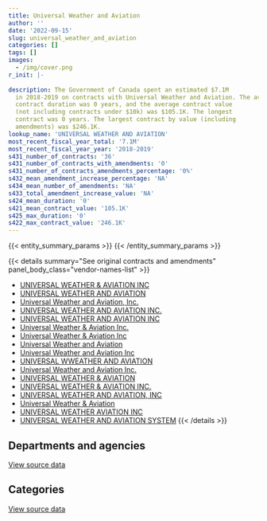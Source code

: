 ```yaml
---
title: Universal Weather and Aviation
author: ''
date: '2022-09-15'
slug: universal_weather_and_aviation
categories: []
tags: []
images:
  - /img/cover.png
r_init: |-
  
description: The Government of Canada spent an estimated $7.1M
  in 2018-2019 on contracts with Universal Weather and Aviation. The average
  contract duration was 0 years, and the average contract value
  (not including contracts under $10k) was $105.1K. The longest
  contract was 0 years. The largest contract by value (including
  amendments) was $246.1K.
lookup_name: 'UNIVERSAL WEATHER AND AVIATION'
most_recent_fiscal_year_total: '7.1M'
most_recent_fiscal_year_year: '2018-2019'
s431_number_of_contracts: '36'
s431_number_of_contracts_with_amendments: '0'
s431_number_of_contracts_amendments_percentage: '0%'
s432_mean_amendment_increase_percentage: 'NA'
s434_mean_number_of_amendments: 'NA'
s433_total_amendment_increase_value: 'NA'
s424_mean_duration: '0'
s421_mean_contract_value: '105.1K'
s425_max_duration: '0'
s422_max_contract_value: '246.1K'
---
```


<script src="/rmarkdown-libs/htmlwidgets/htmlwidgets.js"></script>
<link href="/rmarkdown-libs/datatables-css/datatables-crosstalk.css" rel="stylesheet" />
<script src="/rmarkdown-libs/datatables-binding/datatables.js"></script>
<script src="/rmarkdown-libs/jquery/jquery-3.6.0.min.js"></script>
<link href="/rmarkdown-libs/dt-core-bootstrap/css/dataTables.bootstrap.min.css" rel="stylesheet" />
<link href="/rmarkdown-libs/dt-core-bootstrap/css/dataTables.bootstrap.extra.css" rel="stylesheet" />
<script src="/rmarkdown-libs/dt-core-bootstrap/js/jquery.dataTables.min.js"></script>
<script src="/rmarkdown-libs/dt-core-bootstrap/js/dataTables.bootstrap.min.js"></script>
<link href="/rmarkdown-libs/crosstalk/css/crosstalk.min.css" rel="stylesheet" />
<script src="/rmarkdown-libs/crosstalk/js/crosstalk.min.js"></script>
<script src="/rmarkdown-libs/htmlwidgets/htmlwidgets.js"></script>
<link href="/rmarkdown-libs/datatables-css/datatables-crosstalk.css" rel="stylesheet" />
<script src="/rmarkdown-libs/datatables-binding/datatables.js"></script>
<script src="/rmarkdown-libs/jquery/jquery-3.6.0.min.js"></script>
<link href="/rmarkdown-libs/dt-core-bootstrap/css/dataTables.bootstrap.min.css" rel="stylesheet" />
<link href="/rmarkdown-libs/dt-core-bootstrap/css/dataTables.bootstrap.extra.css" rel="stylesheet" />
<script src="/rmarkdown-libs/dt-core-bootstrap/js/jquery.dataTables.min.js"></script>
<script src="/rmarkdown-libs/dt-core-bootstrap/js/dataTables.bootstrap.min.js"></script>
<link href="/rmarkdown-libs/crosstalk/css/crosstalk.min.css" rel="stylesheet" />
<script src="/rmarkdown-libs/crosstalk/js/crosstalk.min.js"></script>

{{< entity_summary_params >}}
{{< /entity_summary_params >}}

{{< details summary="See original contracts and amendments" panel_body_class="vendor-names-list" >}}
- [UNIVERSAL WEATHER & AVIATION INC](https://search.open.canada.ca/en/ct/?sort=contract_value_f%20desc&page=1&search_text=%22UNIVERSAL%20WEATHER%20%26%20AVIATION%20INC%22)
- [UNIVERSAL WEATHER AND AVIATION](https://search.open.canada.ca/en/ct/?sort=contract_value_f%20desc&page=1&search_text=%22UNIVERSAL%20WEATHER%20AND%20AVIATION%22)
- [Universal Weather and Aviation, Inc.](https://search.open.canada.ca/en/ct/?sort=contract_value_f%20desc&page=1&search_text=%22Universal%20Weather%20and%20Aviation%2c%20Inc.%22)
- [UNIVERSAL WEATHER AND AVIATION INC.](https://search.open.canada.ca/en/ct/?sort=contract_value_f%20desc&page=1&search_text=%22UNIVERSAL%20WEATHER%20AND%20AVIATION%20INC.%22)
- [UNIVERSAL WEATHER AND AVIATION INC](https://search.open.canada.ca/en/ct/?sort=contract_value_f%20desc&page=1&search_text=%22UNIVERSAL%20WEATHER%20AND%20AVIATION%20INC%22)
- [Universal Weather & Aviation Inc.](https://search.open.canada.ca/en/ct/?sort=contract_value_f%20desc&page=1&search_text=%22Universal%20Weather%20%26%20Aviation%20Inc.%22)
- [Universal Weather & Aviation Inc](https://search.open.canada.ca/en/ct/?sort=contract_value_f%20desc&page=1&search_text=%22Universal%20Weather%20%26%20Aviation%20Inc%22)
- [Universal Weather and Aviation](https://search.open.canada.ca/en/ct/?sort=contract_value_f%20desc&page=1&search_text=%22Universal%20Weather%20and%20Aviation%22)
- [Universal Weather and Aviation Inc](https://search.open.canada.ca/en/ct/?sort=contract_value_f%20desc&page=1&search_text=%22Universal%20Weather%20and%20Aviation%20Inc%22)
- [UNIVERSAL WWEATHER AND AVIATION](https://search.open.canada.ca/en/ct/?sort=contract_value_f%20desc&page=1&search_text=%22UNIVERSAL%20WWEATHER%20AND%20AVIATION%22)
- [Universal Weather and Aviation Inc.](https://search.open.canada.ca/en/ct/?sort=contract_value_f%20desc&page=1&search_text=%22Universal%20Weather%20and%20Aviation%20Inc.%22)
- [UNIVERSAL WEATHER & AVIATION](https://search.open.canada.ca/en/ct/?sort=contract_value_f%20desc&page=1&search_text=%22UNIVERSAL%20WEATHER%20%26%20AVIATION%22)
- [UNIVERSAL WEATHER & AVIATION INC.](https://search.open.canada.ca/en/ct/?sort=contract_value_f%20desc&page=1&search_text=%22UNIVERSAL%20WEATHER%20%26%20AVIATION%20INC.%22)
- [UNIVERSAL WEATHER AND AVIATION, INC](https://search.open.canada.ca/en/ct/?sort=contract_value_f%20desc&page=1&search_text=%22UNIVERSAL%20WEATHER%20AND%20AVIATION%2c%20INC%22)
- [Universal Weather & Aviation](https://search.open.canada.ca/en/ct/?sort=contract_value_f%20desc&page=1&search_text=%22Universal%20Weather%20%26%20Aviation%22)
- [UNIVERSAL WEATHER AVIATION INC](https://search.open.canada.ca/en/ct/?sort=contract_value_f%20desc&page=1&search_text=%22UNIVERSAL%20WEATHER%20AVIATION%20INC%22)
- [UNIVERSAL WEATHER AND AVIATION SYSTEM](https://search.open.canada.ca/en/ct/?sort=contract_value_f%20desc&page=1&search_text=%22UNIVERSAL%20WEATHER%20AND%20AVIATION%20SYSTEM%22)
{{< /details >}}

## Departments and agencies

<div id="htmlwidget-1" style="width:100%;height:auto;" class="datatables html-widget"></div>
<script type="application/json" data-for="htmlwidget-1">{"x":{"style":"bootstrap","filter":"none","vertical":false,"data":[["<a href=\"/departments/dnd-mdn/\">National Defence<\/a>"],[513561.7],[7050797.04]],"container":"<table class=\"table table-striped table-hover row-border order-column display\">\n  <thead>\n    <tr>\n      <th>Department<\/th>\n      <th>2017-2018<\/th>\n      <th>2018-2019<\/th>\n    <\/tr>\n  <\/thead>\n<\/table>","options":{"order":[[2,"desc"]],"pageLength":10,"autoWidth":true,"columnDefs":[{"targets":1,"render":"function(data, type, row, meta) {\n    return type !== 'display' ? data : DTWidget.formatCurrency(data, \"$\", 2, 3, \",\", \".\", true, null);\n  }"},{"targets":2,"render":"function(data, type, row, meta) {\n    return type !== 'display' ? data : DTWidget.formatCurrency(data, \"$\", 2, 3, \",\", \".\", true, null);\n  }"},{"width":"16%","targets":[1,2]},{"className":"dt-right","targets":[1,2]}],"orderClasses":false}},"evals":["options.columnDefs.0.render","options.columnDefs.1.render"],"jsHooks":[]}</script>
<p class="text-right">
<a href="https://github.com/GoC-Spending/contracts-data/tree/main/data/out/vendors/universal_weather_and_aviation/summary_by_fiscal_year_by_department.csv" class="source-data-link btn btn-link">View source data</a>
</p>

## Categories

<div id="htmlwidget-2" style="width:100%;height:auto;" class="datatables html-widget"></div>
<script type="application/json" data-for="htmlwidget-2">{"x":{"style":"bootstrap","filter":"none","vertical":false,"data":[["<a href=\"/categories/defence/\">Defence<\/a>"],[513561.7],[7050797.04]],"container":"<table class=\"table table-striped table-hover row-border order-column display\">\n  <thead>\n    <tr>\n      <th>Category<\/th>\n      <th>2017-2018<\/th>\n      <th>2018-2019<\/th>\n    <\/tr>\n  <\/thead>\n<\/table>","options":{"order":[[2,"desc"]],"dom":"t","pageLength":30,"autoWidth":true,"columnDefs":[{"targets":1,"render":"function(data, type, row, meta) {\n    return type !== 'display' ? data : DTWidget.formatCurrency(data, \"$\", 2, 3, \",\", \".\", true, null);\n  }"},{"targets":2,"render":"function(data, type, row, meta) {\n    return type !== 'display' ? data : DTWidget.formatCurrency(data, \"$\", 2, 3, \",\", \".\", true, null);\n  }"},{"width":"16%","targets":[1,2]},{"className":"dt-right","targets":[1,2]}],"orderClasses":false,"lengthMenu":[10,25,30,50,100]}},"evals":["options.columnDefs.0.render","options.columnDefs.1.render"],"jsHooks":[]}</script>
<p class="text-right">
<a href="https://github.com/GoC-Spending/contracts-data/tree/main/data/out/vendors/universal_weather_and_aviation/summary_by_fiscal_year_by_category.csv" class="source-data-link btn btn-link">View source data</a>
</p>
